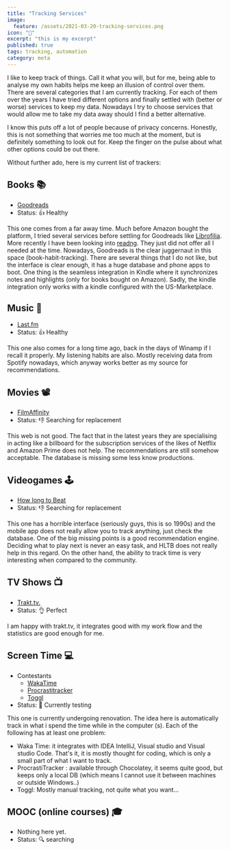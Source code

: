 ```yaml
---
title: "Tracking Services"
image:
  feature: /assets/2021-03-20-tracking-services.png
icon: "📡"
excerpt: "this is my excerpt"
published: true
tags: tracking, automation
category: meta
---
```


I like to keep track of things. Call it what you will, but for me, being able to analyse my own habits helps me keep an illusion of control over them. There are several categories that I am currently tracking. For each of them over the years I have tried different options and finally settled with (better or worse) services to keep my data. Nowadays I try to choose services that would allow me to take my data away should I find a better alternative.

I know this puts off a lot of people because of privacy concerns. Honestly, this is not something that worries me too much at the moment, but is definitely something to look out for. Keep the finger on the pulse about what other options could be out there.

Without further ado, here is my current list of trackers:

## Books 📚

- [Goodreads](http://goodreads.com/)
- Status: 👍 Healthy

This one comes from a far away time. Much before Amazon bought the platform, I tried several services before settling for Goodreads like [Librofilia](https://www.librofilia.com/). More recently I have been looking into [readng](https://beta.readng.co/). They just did not offer all I needed at the time. Nowadays, Goodreads is the clear juggernaut in this space (book-habit-tracking). There are several things that I do not like, but the interface is clear enough, it has a huge database and phone apps to boot. One thing is the seamless integration in Kindle where it synchronizes notes and highlights (only for books bought on Amazon). Sadly, the kindle integration only works with a kindle configured with the US-Marketplace.

## Music 🎵

- [Last.fm](https://www.last.fm/)
- Status: 👍 Healthy

This one also comes for a long time ago, back in the days of Winamp if I recall it properly. My listening habits are also. Mostly receiving data from Spotify nowadays, which anyway works better as my source for recommendations.

## Movies 📽

- [FilmAffinity](https://www.filmaffinity.com/)
- Status: 👎 Searching for replacement

This web is not good. The fact that in the latest years they are specialising in acting like a billboard for the subscription services of the likes of Netflix and Amazon Prime does not help. The recommendations are still somehow acceptable. The database is missing some less know productions.

## Videogames 🕹

- [How long to Beat](https://howlongtobeat.com/)
- Status: 👎 Searching for replacement

This one has a horrible interface (seriously guys, this is so 1990s) and the mobile app does not really allow you to track anything, just check the database. One of the big missing points is a good recommendation engine. Deciding what to play next is never an easy task, and HLTB does not really help in this regard. On the other hand, the ability to track time is very interesting when compared to the community.

## TV Shows 📺

- [Trakt.tv.](https://trakt.tv/)
- Status: 👌 Perfect

I am happy with trakt.tv, it integrates good with my work flow and the statistics are good enough for me.

## Screen Time 💻

- Contestants
  - [WakaTime](https://wakatime.com/)
  - [Procrastitracker](http://strlen.com/procrastitracker/)
  - [Toggl](https://toggl.com/)
- Status: 🧪 Currently testing

This one is currently undergoing renovation. The idea here is automatically track in what i spend the time while in the computer (s). Each of the following has at least one problem:

- Waka Time: it integrates with IDEA IntelliJ, Visual studio and Visual studio Code. That's it, it is mostly thought for coding, which is only a small part of what I want to track.
- ProcrastiTracker : available through Chocolatey, it seems quite good, but keeps only a local DB (which means I cannot use it between machines or outside Windows..)
- Toggl: Mostly manual tracking, not quite what you want...

## MOOC (online courses) 🎓

- Nothing here yet.
- Status: 🔍 searching
